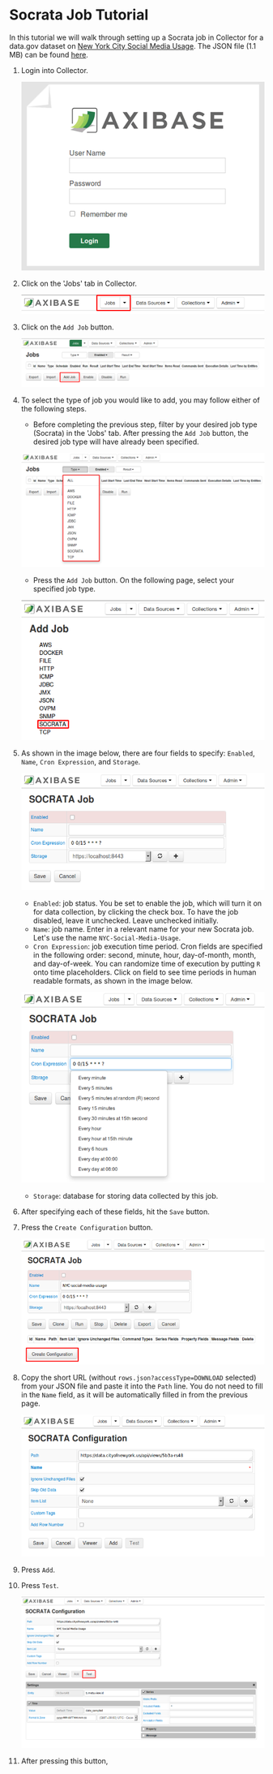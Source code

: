 # Socrata Job Tutorial

In this tutorial we will walk through setting up a Socrata job in Collector for a data.gov dataset on [New York City Social Media Usage](https://catalog.data.gov/dataset/nyc-social-media-usage-555a2).
The JSON file (1.1 MB) can be found [here](https://data.cityofnewyork.us/api/views/5b3a-rs48/rows.json?accessType=DOWNLOAD).

1. Login into Collector.

   ![Figure 1](Images/Figure1.png)

2. Click on the 'Jobs' tab in Collector.

   ![Figure 2](Images/Figure2.png)

3. Click on the `Add Job` button.

   ![Figure 3](Images/Figure3.png)

4. To select the type of job you would like to add, you may follow either of the following steps.

   - Before completing the previous step, filter by your desired job type (Socrata) in the 'Jobs' tab. After pressing the `Add Job` button, the desired job type will have already been specified.
	
   ![Figure 4](Images/Figure4.png)

   - Press the `Add Job` button. On the following page, select your specified job type.
	
   ![Figure 5](Images/Figure5.png)

5. As shown in the image below, there are four fields to specify: `Enabled`, `Name`, `Cron Expression`, and `Storage`.

   ![Figure 6](Images/Figure6.png)

   - `Enabled`: job status. You be set to enable the job, which will turn it on for data collection, by clicking the check box. To have the job disabled, leave it unchecked. 
	  Leave unchecked initially. 
   - `Name`: job name. Enter in a relevant name for your new Socrata job. Let's use the name `NYC-Social-Media-Usage`.
   - `Cron Expression`: job execution time period. Cron fields are specified in the following order: second, minute, hour, day-of-month, month, and day-of-week. You can randomize time of execution by putting `R` onto time placeholders. Click 
	  on field to see time periods in human readable formats, as shown in the image below. 
	  
   ![Figure 7](Images/Figure7.png)

   - `Storage`: database for storing data collected by this job. 
	
6. After specifying each of these fields, hit the `Save` button.
7. Press the `Create Configuration` button.

   ![Figure 8](Images/Figure8.png)

8. Copy the short URL (without `rows.json?accessType=DOWNLOAD` selected) from your JSON file and paste it into the `Path` line. You do not need to fill in the `Name` field, as 
   it will be automatically filled in from the previous page.
   
   ![Figure 9](Images/Figure9.png)
   
9. Press `Add`.
10. Press `Test`.

    ![Figure 10](Images/Figure10.png)

11. After pressing this button, 
